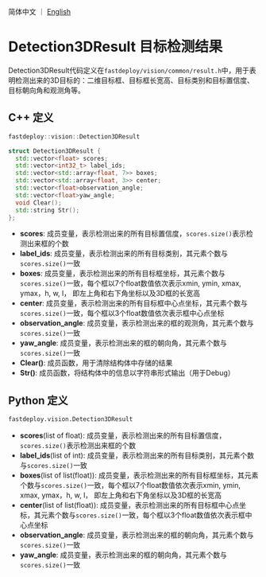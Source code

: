 简体中文 ｜ [English](detection3d_result.md)
# Detection3DResult 目标检测结果

Detection3DResult代码定义在`fastdeploy/vision/common/result.h`中，用于表明检测出来的3D目标的：二维目标框、目标框长宽高、目标类别和目标置信度、目标朝向角和观测角等。

## C++ 定义

```c++
fastdeploy::vision::Detection3DResult
```  

```c++
struct Detection3DResult {
  std::vector<float> scores;
  std::vector<int32_t> label_ids;
  std::vector<std::array<float, 7>> boxes;
  std::vector<std::array<float, 3>> center;
  std::vector<float>observation_angle;
  std::vector<float>yaw_angle;
  void Clear();
  std::string Str();
};
```

- **scores**: 成员变量，表示检测出来的所有目标置信度，`scores.size()`表示检测出来框的个数
- **label_ids**: 成员变量，表示检测出来的所有目标类别，其元素个数与`scores.size()`一致
- **boxes**: 成员变量，表示检测出来的所有目标框坐标，其元素个数与`scores.size()`一致，每个框以7个float数值依次表示xmin, ymin, xmax, ymax，h, w, l， 即左上角和右下角坐标以及3D框的长宽高
- **center**: 成员变量，表示检测出来的所有目标框中心点坐标，其元素个数与`scores.size()`一致，每个框以3个float数值依次表示框中心点坐标
- **observation_angle**: 成员变量，表示检测出来的框的观测角，其元素个数与`scores.size()`一致
- **yaw_angle**: 成员变量，表示检测出来的框的朝向角，其元素个数与`scores.size()`一致
- **Clear()**: 成员函数，用于清除结构体中存储的结果
- **Str()**: 成员函数，将结构体中的信息以字符串形式输出（用于Debug）

## Python 定义

```python
fastdeploy.vision.Detection3DResult  
```

- **scores**(list of float): 成员变量，表示检测出来的所有目标置信度，`scores.size()`表示检测出来框的个数
- **label_ids**(list of int): 成员变量，表示检测出来的所有目标类别，其元素个数与`scores.size()`一致
- **boxes**(list of list(float)): 成员变量，表示检测出来的所有目标框坐标，其元素个数与`scores.size()`一致，每个框以7个float数值依次表示xmin, ymin, xmax, ymax，h, w, l， 即左上角和右下角坐标以及3D框的长宽高
- **center**(list of list(float)): 成员变量，表示检测出来的所有目标框中心点坐标，其元素个数与`scores.size()`一致，每个框以3个float数值依次表示框中心点坐标
- **observation_angle**: 成员变量，表示检测出来的框的朝向角，其元素个数与`scores.size()`一致
- **yaw_angle**: 成员变量，表示检测出来的框的朝向角，其元素个数与`scores.size()`一致
